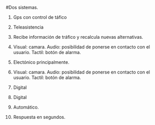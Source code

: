 #Dos sistemas.  
  
1. Gps con control de táfico  
2. Teleasistencia   
  
1. Recibe información de tráfico y recalcula nuevas alternativas.  
2. Visual: camara. Audio: posibilidad de ponerse en contacto con el usuario. Tactil: botón de alarma.  
  
1. Electónico principalmente.  
2. Visual: camara. Audio: posibilidad de ponerse en contacto con el usuario. Tactil: botón de alarma.  
  
1. Digital  
2. Digital  
  
1. Automático.  
2. Respuesta en segundos.  
